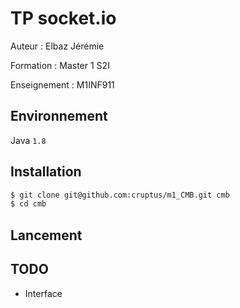 # TP socket.io	

Auteur : Elbaz Jérémie

Formation : Master 1 S2I

Enseignement : M1INF911

## Environnement
	
Java `1.8`

## Installation
```bash
$ git clone git@github.com:cruptus/m1_CMB.git cmb
$ cd cmb
```

## Lancement

## TODO

- Interface